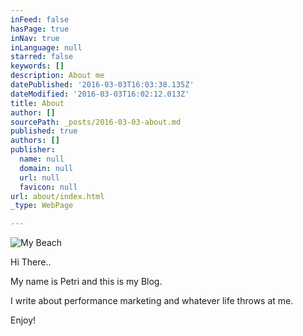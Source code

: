 ```yaml
---
inFeed: false
hasPage: true
inNav: true
inLanguage: null
starred: false
keywords: []
description: About me
datePublished: '2016-03-03T16:03:38.135Z'
dateModified: '2016-03-03T16:02:12.013Z'
title: About
author: []
sourcePath: _posts/2016-03-03-about.md
published: true
authors: []
publisher:
  name: null
  domain: null
  url: null
  favicon: null
url: about/index.html
_type: WebPage

---
```

![My Beach](https://the-grid-user-content.s3-us-west-2.amazonaws.com/ab604db1-355b-43ae-9707-f4d554da18f4.JPG)

Hi There.. 

My name is Petri and this is my Blog. 

I write about performance marketing and whatever life throws at me. 

Enjoy!